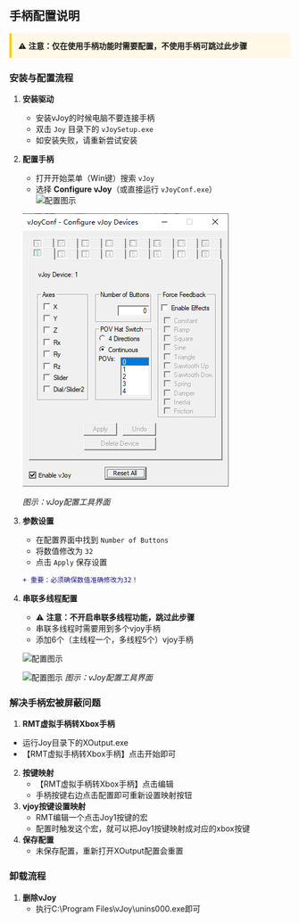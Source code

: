 ## 手柄配置说明

<div style="background: #fff8e6; padding: 12px; border-left: 4px solid #ffcc00; margin-bottom: 20px;">
⚠️ <strong>注意：仅在使用手柄功能时需要配置，不使用手柄可跳过此步骤</strong>
</div>

### 安装与配置流程

1. **安装驱动**  
   - 安装vJoy的时候电脑不要连接手柄
   - 双击 `Joy` 目录下的 `vJoySetup.exe`  
   - 如安装失败，请重新尝试安装

2. **配置手柄**  
   - 打开开始菜单（Win键）搜索 `vJoy`  
   - 选择 **Configure vJoy**（或直接运行 `vJoyConf.exe`）  
   ![配置图示](/RMT/Web/Images/Joy/JoyConfig.png) 

   ![配置图示](Images/Joy/JoyConfig.png) 
   
   *图示：vJoy配置工具界面*

3. **参数设置**  
   - 在配置界面中找到 `Number of Buttons`  
   - 将数值修改为 `32`  
   - 点击 `Apply` 保存设置  
   ```diff
   + 重要：必须确保数值准确修改为32！
4. **串联多线程配置**  
   - ⚠️ <strong>注意：不开启串联多线程功能，跳过此步骤</strong>
   - 串联多线程时需要用到多个vjoy手柄
   - 添加6个（主线程一个，多线程5个）vjoy手柄

   ![配置图示](/RMT/Web/Images/Joy/JoyMultiply.png) 

   ![配置图示](Images/Joy/JoyMultiply.png) 
   *图示：vJoy配置工具界面*

### 解决手柄宏被屏蔽问题

1. **RMT虚拟手柄转Xbox手柄**  
  - 运行Joy目录下的XOutput.exe
  - 【RMT虚拟手柄转Xbox手柄】点击开始即可
2. **按键映射**
   - 【RMT虚拟手柄转Xbox手柄】点击编辑
   - 手柄按键右边点击配置即可重新设置映射按钮
3. **vjoy按键设置映射**
   - RMT编辑一个点击Joy1按键的宏
   - 配置时触发这个宏，就可以把Joy1按键映射成对应的xbox按键
4. **保存配置**
   - 未保存配置，重新打开XOutput配置会重置

### 卸载流程
1. **删除vJoy**
   - 执行C:\Program Files\vJoy\unins000.exe即可